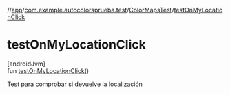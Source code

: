 //[app](../../../index.md)/[com.example.autocolorsprueba.test](../index.md)/[ColorMapsTest](index.md)/[testOnMyLocationClick](test-on-my-location-click.md)

# testOnMyLocationClick

[androidJvm]\
fun [testOnMyLocationClick](test-on-my-location-click.md)()

Test para comprobar si devuelve la localización
